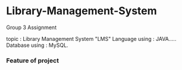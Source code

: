 # Library-Management-System

Group 3 Assignment

topic : Library Management System "LMS"
Language using : JAVA.....
Database using : MySQL.
<h3> Feature of project</h3>